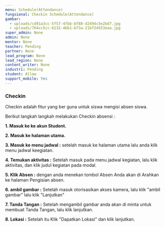 ```yaml
---
menu: Schedule(Attendance)
fungsional: Checkin Schedule(Attendance)
gambar:
  - uploads/cd91a3cc-5f57-4fbb-bf88-d2494c5e2bd7.jpg
  - uploads/764cc5cc-6232-4bb1-b73a-21bf24553eaa.jpg
super_admin: None
admin: None
mentor: None
teacher: Pending
partner: None
lead_program: None
lead_region: None
content_writer: None
industri: Pending
student: Allow
support_mobile: Yes
---
```

### Checkin

C﻿heckin adalah fitur yang ber guna untuk  siswa mengisi absen siswa.

B﻿erikut langkah langkah melakukan Checkin absensi :

**1﻿. Masuk ke ke akun Student.**

**2﻿. Masuk ke halaman utama.**

**3﻿. Masuk ke menu jadwal :** setelah masuk ke halaman utama lalu anda klik menu jadwal keegiatan.

**4﻿. Temukan aktivitas :** Setelah masuk pada menu jadwal kegiatan, lalu klik  aktivitas, dan klik judul kegiatan pada modal.

**5﻿. Klik Absen :** dengan anda menekan tombol Absen Anda akan di Arahkan ke halaman Pengisian absen.

**6﻿. ambil gambar :** Setelah masuk otorisasikan akses kamera, lalu klik "ambil gambar" lalu klik "Lanjutkan"

**7﻿. Tanda Tangan :** Setelah mengambil gambar anda akan di minta untuk membuat Tanda Tangan, lalu klik lanjutkan.

**8﻿. Lokasi :** Setelah itu Klik "Dapatkan Lokasi" dan klik lanjutkan.